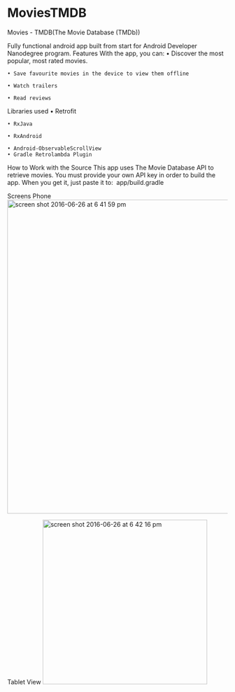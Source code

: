 # MoviesTMDB
Movies - TMDB(The Movie Database (TMDb))

Fully functional android app  built from start for Android Developer Nanodegree program.
Features
With the app, you can:
	• Discover the most popular, most rated movies.
	
	• Save favourite movies in the device to view them offline
	
	• Watch trailers
	
	• Read reviews

Libraries used 
	• Retrofit
	
	• RxJava
	
	• RxAndroid
	
	• Android-ObservableScrollView
	• Gradle Retrolambda Plugin
	
	
How to Work with the Source
This app uses The Movie Database API to retrieve movies. You must provide your own API key in order to build the app. When you get it, just paste it to:  app/build.gradle 

Screens Phone
<img width="717" alt="screen shot 2016-06-26 at 6 41 59 pm" src="https://cloud.githubusercontent.com/assets/4996494/16362503/0be07426-3bce-11e6-8800-705f364914aa.png">

Tablet View
<img width="376" alt="screen shot 2016-06-26 at 6 42 16 pm" src="https://cloud.githubusercontent.com/assets/4996494/16362508/1f27bb52-3bce-11e6-8f20-da0f9a987211.png">
